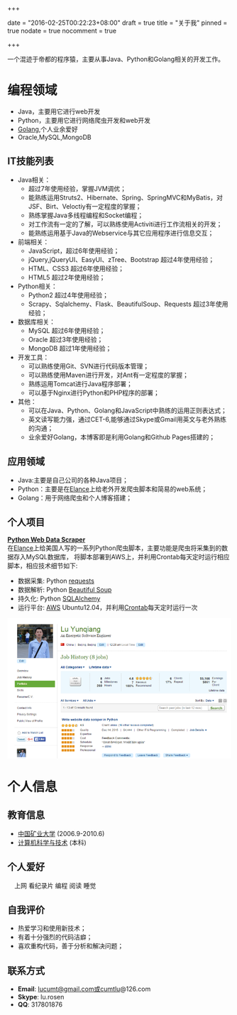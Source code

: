 +++

date = "2016-02-25T00:22:23+08:00"
draft = true
title = "关于我"
pinned = true
nodate = true
nocomment = true

+++

一个混迹于帝都的程序猿，主要从事Java、Python和Golang相关的开发工作。

# 编程领域
* Java，主要用它进行web开发
* Python，主要用它进行网络爬虫开发和web开发
* [Golang](https://golang.org/ "要打开此网站请确保自己能翻墙"),个人业余爱好
* Oracle,MySQL,MongoDB

## IT技能列表
* Java相关：
  * 超过7年使用经验，掌握JVM调优；
  * 能熟练运用Struts2、Hibernate、Spring、SpringMVC和MyBatis，对JSF、Birt、Veloctiy有一定程度的掌握；
  * 熟练掌握Java多线程编程和Socket编程；
  * 对工作流有一定的了解，可以熟练使用Activiti进行工作流相关的开发； 
  * 能熟练运用基于Java的Webservice与其它应用程序进行信息交互；
* 前端相关：
  * JavaScript，超过6年使用经验；
  * jQuery,jQueryUI、EasyUI、zTree、Bootstrap 超过4年使用经验；
  * HTML、CSS3 超过6年使用经验；
  * HTML5 超过2年使用经验；
* Python相关：
  * Python2 超过4年使用经验；
  * Scrapy、Sqlalchemy、Flask、BeautifulSoup、Requests 超过3年使用经验；
* 数据库相关：
  * MySQL 超过6年使用经验；
  * Oracle 超过3年使用经验；
  * MongoDB 超过1年使用经验；
* 开发工具：
  * 可以熟练使用Git、SVN进行代码版本管理；
  * 可以熟练使用Maven进行开发，对Ant有一定程度的掌握；
  * 熟练运用Tomcat进行Java程序部署；
  * 可以基于Nginx进行Python和PHP程序的部署；
* 其他：
  * 可以在Java、Python、Golang和JavaScript中熟练的运用正则表达式；
  * 英文读写能力强，通过CET-6,能够通过Skype或Gmail用英文与老外熟练的沟通；
  * 业余爱好Golang，本博客即是利用Golang和Github Pages搭建的；

## 应用领域
* Java:主要是自己公司的各种Java项目；
* Python：主要是在[Elance](https://www.elance.com)上给老外开发爬虫脚本和简易的web系统；
* Golang：用于网络爬虫和个人博客搭建；

## 个人项目
**[Python Web Data Scraper](https://github.com/lucumt/myscripts/tree/master/python/alenspider)**  
在[Elance](https://www.elance.com)上给美国人写的一系列Python爬虫脚本，主要功能是爬虫将采集到的数据存入MySQL数据库，
将脚本部署到AWS上，并利用Crontab每天定时运行相应脚本，相应技术细节如下:

- 数据采集: Python&nbsp;[requests](http://docs.python-requests.org/en/master/)
- 数据解析: Python&nbsp;[Beautiful Soup](https://pypi.python.org/pypi/beautifulsoup4)
- 持久化: Python&nbsp;[SQLAlchemy](https://www.sqlalchemy.org/)
- 运行平台: [AWS](https://aws.amazon.com)&nbsp;Ubuntu12.04，并利用[Crontab](https://en.wikipedia.org/wiki/Cron)每天定时运行一次

![Python网络爬虫](/blog_img/about/elance_work_record.png)

# 个人信息

## 教育信息
* [中国矿业大学](http://www.cumt.edu.cn/)&nbsp;(2006.9-2010.6)
* [计算机科学与技术](http://cs.cumt.edu.cn/)&nbsp;(本科)

## 个人爱好
&nbsp;&nbsp;&nbsp;&nbsp;上网&nbsp;看纪录片&nbsp;编程&nbsp;阅读&nbsp;睡觉

## 自我评价
* 热爱学习和使用新技术；
* 有着十分强烈的代码洁癖；
* 喜欢重构代码，善于分析和解决问题；

## 联系方式
* **Email**: lucumt@gmail.com或cumtlu@126.com
* **Skype**: lu.rosen
* **QQ**: 317801876
